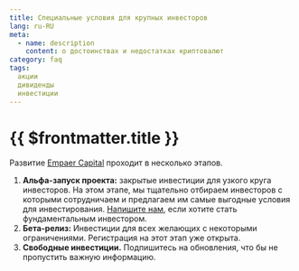 ```yaml
---
title: Специальные условия для крупных инвесторов
lang: ru-RU
meta:
  - name: description 
    content: о достоинствах и недостатках криптовалют
category: faq
tags: 
  акции
  дивиденды
  инвестиции
---
```



# {{ $frontmatter.title }} <Badge text="?" type="warning"/> 

Развитие [Empaer Capital](https://empaer.capital/) проходит в несколько этапов.
1. **Альфа-запуск проекта:** закрытые инвестиции для узкого круга инвесторов. 
    На этом этапе, мы тщательно отбираем инвесторов с которыми сотрудничаем и предлагаем им самые выгодные условия для инвестирования. [Напишите нам](mailto:team@empaer.capital), если хотите стать фундаментальным инвестором.
2. **Бета-релиз:** Инвестиции для всех желающих с некоторыми ограничениями. Регистрация на этот этап уже открыта.
3. **Свободные инвестиции.** Подпишитесь на обновления, что бы не пропустить важную информацию.
